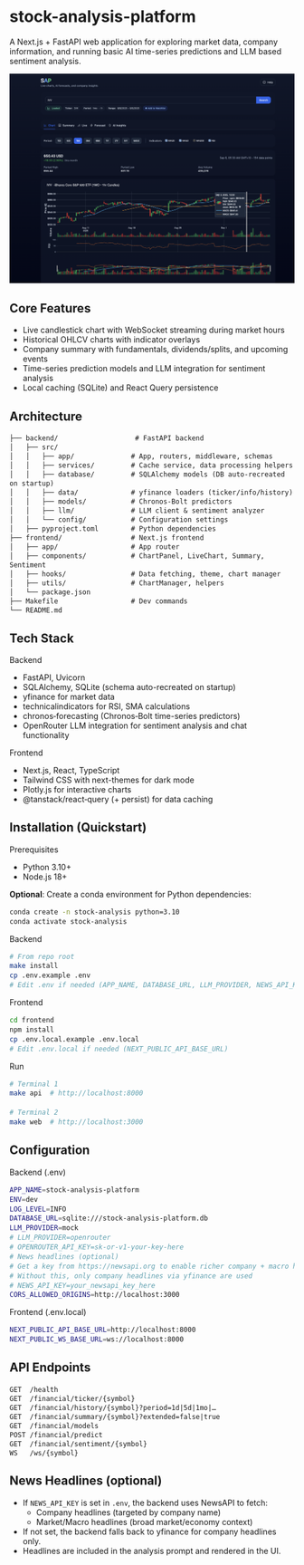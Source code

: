 # stock-analysis-platform

A Next.js + FastAPI web application for exploring market data, company information, and running basic AI time-series predictions and LLM based sentiment analysis.

![SAP Dashboard Overview](docs/chart.png)

## Core Features
- Live candlestick chart with WebSocket streaming during market hours
- Historical OHLCV charts with indicator overlays
- Company summary with fundamentals, dividends/splits, and upcoming events
- Time-series prediction models and LLM integration for sentiment analysis
- Local caching (SQLite) and React Query persistence
  
## Architecture

```
├── backend/                   # FastAPI backend
│   ├── src/
│   │   ├── app/              # App, routers, middleware, schemas
│   │   ├── services/         # Cache service, data processing helpers
│   │   ├── database/         # SQLAlchemy models (DB auto-recreated on startup)
│   │   ├── data/             # yfinance loaders (ticker/info/history)
│   │   ├── models/           # Chronos‑Bolt predictors
│   │   ├── llm/              # LLM client & sentiment analyzer
│   │   └── config/           # Configuration settings
│   ├── pyproject.toml        # Python dependencies
├── frontend/                 # Next.js frontend
│   ├── app/                  # App router
│   ├── components/           # ChartPanel, LiveChart, Summary, Sentiment
│   ├── hooks/                # Data fetching, theme, chart manager
│   ├── utils/                # ChartManager, helpers
│   └── package.json
├── Makefile                  # Dev commands
└── README.md
```

## Tech Stack

Backend
- FastAPI, Uvicorn
- SQLAlchemy, SQLite (schema auto-recreated on startup)
- yfinance for market data
- technicalindicators for RSI, SMA calculations
- chronos‑forecasting (Chronos‑Bolt time-series predictors)
- OpenRouter LLM integration for sentiment analysis and chat functionality

Frontend
- Next.js, React, TypeScript
- Tailwind CSS with next-themes for dark mode
- Plotly.js for interactive charts
- @tanstack/react‑query (+ persist) for data caching

## Installation (Quickstart)

Prerequisites
- Python 3.10+
- Node.js 18+

**Optional**: Create a conda environment for Python dependencies:
```bash
conda create -n stock-analysis python=3.10
conda activate stock-analysis
```

Backend
```bash
# From repo root
make install
cp .env.example .env
# Edit .env if needed (APP_NAME, DATABASE_URL, LLM_PROVIDER, NEWS_API_KEY)
```

Frontend
```bash
cd frontend
npm install
cp .env.local.example .env.local
# Edit .env.local if needed (NEXT_PUBLIC_API_BASE_URL)
```

Run
```bash
# Terminal 1
make api  # http://localhost:8000

# Terminal 2
make web  # http://localhost:3000
```

## Configuration

Backend (.env)
```bash
APP_NAME=stock-analysis-platform
ENV=dev
LOG_LEVEL=INFO
DATABASE_URL=sqlite:///stock-analysis-platform.db
LLM_PROVIDER=mock
# LLM_PROVIDER=openrouter
# OPENROUTER_API_KEY=sk-or-v1-your-key-here
# News headlines (optional)
# Get a key from https://newsapi.org to enable richer company + macro headlines
# Without this, only company headlines via yfinance are used
# NEWS_API_KEY=your_newsapi_key_here
CORS_ALLOWED_ORIGINS=http://localhost:3000
```

Frontend (.env.local)
```bash
NEXT_PUBLIC_API_BASE_URL=http://localhost:8000
NEXT_PUBLIC_WS_BASE_URL=ws://localhost:8000
```

## API Endpoints

```text
GET  /health
GET  /financial/ticker/{symbol}
GET  /financial/history/{symbol}?period=1d|5d|1mo|…
GET  /financial/summary/{symbol}?extended=false|true
GET  /financial/models
POST /financial/predict
GET  /financial/sentiment/{symbol}
WS   /ws/{symbol}
```

## News Headlines (optional)
- If `NEWS_API_KEY` is set in `.env`, the backend uses NewsAPI to fetch:
  - Company headlines (targeted by company name)
  - Market/Macro headlines (broad market/economy context)
- If not set, the backend falls back to yfinance for company headlines only.
- Headlines are included in the analysis prompt and rendered in the UI.

